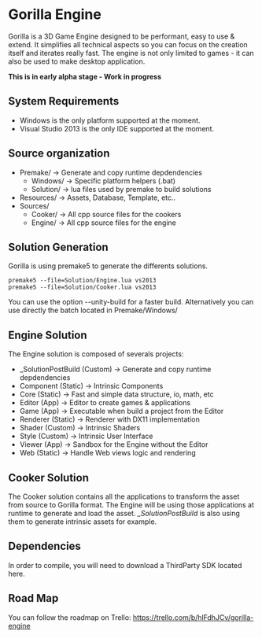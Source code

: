 # Gorilla Engine
Gorilla is a 3D Game Engine designed to be performant, easy to use & extend. It simplifies all technical aspects so you can focus on the creation itself and iterates really fast. The engine is not only limited to games - it can also be used to make desktop application.

**This is in early alpha stage - Work in progress**

## System Requirements
- Windows is the only platform supported at the moment.
- Visual Studio 2013 is the only IDE supported at the moment.

## Source organization
* Premake/        -> Generate and copy runtime depdendencies
  * Windows/      -> Specific platform helpers (.bat)
  * Solution/     -> lua files used by premake to build solutions
* Resources/      -> Assets, Database, Template, etc..
* Sources/
  * Cooker/       -> All cpp source files for the cookers
  * Engine/       -> All cpp source files for the engine

## Solution Generation
Gorilla is using premake5 to generate the differents solutions.
```
premake5 --file=Solution/Engine.lua vs2013
premake5 --file=Solution/Cooker.lua vs2013
```
You can use the option --unity-build for a faster build. Alternatively you can use directly the batch located in Premake/Windows/

## Engine Solution
The Engine solution is composed of severals projects:
* _SolutionPostBuild (Custom)   -> Generate and copy runtime depdendencies
* Component (Static)            -> Intrinsic Components
* Core (Static)                 -> Fast and simple data structure, io, math, etc
* Editor (App)                  -> Editor to create games & applications
* Game (App)                    -> Executable when build a project from the Editor
* Renderer (Static)             -> Renderer with DX11 implementation
* Shader (Custom)               -> Intrinsic Shaders
* Style (Custom)                -> Intrinsic User Interface
* Viewer (App)                  -> Sandbox for the Engine without the Editor
* Web (Static)                  -> Handle Web views logic and rendering

## Cooker Solution
The Cooker solution contains all the applications to transform the asset from source to Gorilla format. The Engine will be using those applications at runtime to generate and load the asset. *_SolutionPostBuild* is also using them to generate intrinsic assets for example.

## Dependencies
In order to compile, you will need to download a ThirdParty SDK located here.

## Road Map
You can follow the roadmap on Trello: https://trello.com/b/hlFdhJCv/gorilla-engine
